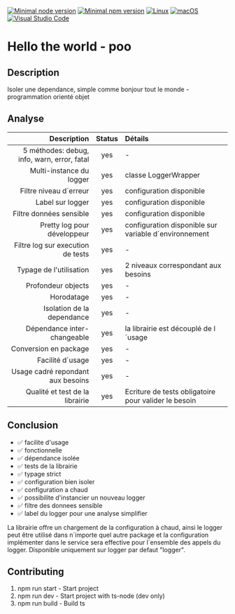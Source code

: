 [![Minimal node version](https://img.shields.io/static/v1?label=node&message=>=18.15.0&logo=node.js&color)](https://nodejs.org/about/releases/)
[![Minimal npm version](https://img.shields.io/static/v1?label=npm&message=>=8.5.5&logo=npm&color)](https://github.com/npm/cli/releases)
[![Linux](https://svgshare.com/i/Zhy.svg)](https://svgshare.com/i/Zhy.svg)
[![macOS](https://svgshare.com/i/ZjP.svg)](https://svgshare.com/i/ZjP.svg)
[![Visual Studio Code](https://img.shields.io/badge/--007ACC?logo=visual%20studio%20code&logoColor=ffffff)](https://code.visualstudio.com/)

# Hello the world - poo

## Description

Isoler une dependance, simple comme bonjour tout le monde - programmation orienté objet

## Analyse

Description | Status | Détails
 ---: | :---: | :---
5 méthodes: debug, info, warn, error, fatal | yes | -
Multi-instance du logger | yes | classe LoggerWrapper
Filtre niveau d´erreur | yes | configuration disponible
Label sur logger | yes | configuration disponible
Filtre données sensible | yes | configuration disponible
Pretty log pour développeur | yes | configuration disponible sur variable d´environnement
Filtre log sur execution de tests | yes | -
Typage de l'utilisation | yes | 2 niveaux correspondant aux besoins
Profondeur objects | yes | -
Horodatage | yes | -
Isolation de la dependance | yes | -
Dépendance inter-changeable | yes | la librairie est découplé de l´usage
Conversion en package | yes | -
Facilité d´usage | yes | -
Usage cadré repondant aux besoins | yes | -
Qualité et test de la librairie | yes | Ecriture de tests obligatoire pour valider le besoin

## Conclusion

- ✅ facilite d'usage
- ✅ fonctionnelle
- ✅ dépendance isolée
- ✅ tests de la librairie
- ✅ typage strict
- ✅ configuration bien isoler
- ✅ configuration a chaud
- ✅ possibilite d'instancier un nouveau logger
- ✅ filtre des donnees sensible
- ✅ label du logger pour une analyse simplifier

La librairie offre un chargement de la configuration à chaud, ainsi le logger peut être utilisé dans n´importe quel autre package et la configuration implémenter dans le service sera effective pour l´ensemble des appels du logger. Disponible uniquement sur logger par defaut "logger".

## Contributing

1. npm run start -  Start project
2. npm run dev - Start project with ts-node (dev only)
3. npm run build - Build ts
